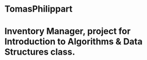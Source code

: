 # TomasPhilippart

# Inventory Manager, project for Introduction to Algorithms & Data Structures class.

